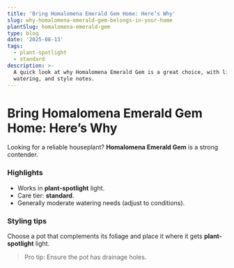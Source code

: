 ```yaml
---
title: 'Bring Homalomena Emerald Gem Home: Here’s Why'
slug: why-homalomena-emerald-gem-belongs-in-your-home
plantSlug: homalomena-emerald-gem
type: blog
date: '2025-08-13'
tags:
  - plant-spotlight
  - standard
description: >-
  A quick look at why Homalomena Emerald Gem is a great choice, with light,
  watering, and style notes.
---
```

# Bring Homalomena Emerald Gem Home: Here’s Why

Looking for a reliable houseplant? **Homalomena Emerald Gem** is a strong contender.

### Highlights
- Works in **plant-spotlight** light.
- Care tier: **standard**.
- Generally moderate watering needs (adjust to conditions).

### Styling tips
Choose a pot that complements its foliage and place it where it gets **plant-spotlight** light.
  
> Pro tip: Ensure the pot has drainage holes.
